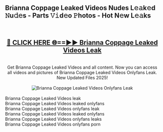 <h2>Brianna Coppage Leaked Videos Nudes L𝚎𝚊k𝚎d 𝙽u𝚍𝚎s - Parts 𝚅𝚒d𝚎o 𝙿hotos - Hot N𝚎w L𝚎𝚊ks</h2>
<br>
<div align="center">
<h2><a href="https://213.232.235.80/live/video.php?q=brianna-coppage-leaked-videos" rel="nofollow">🔴 CLICK HERE 🌐==►► Brianna Coppage Leaked Videos Leak</a></h2>
<br>
Get Brianna Coppage Leaked Videos and all content. Now you can access all videos and pictures of Brianna Coppage Leaked Videos Onlyfans Leak. New Updated Files 2025!
<br>
<br>
<a href="https://213.232.235.80/live/video.php?q=brianna-coppage-leaked-videos" rel="nofollow" data-target="animated-image.originalLink"><img src="https://i.imgur.com/1EjSzPs.png" alt="Brianna Coppage Leaked Videos Onlyfans Leak" style="max-width: 100%; display: inline-block;" data-target="animated-image.originalImage"></a>
</div>
<br>
Brianna Coppage Leaked Videos leak<br>
Brianna Coppage Leaked Videos leaked onlyfans<br>
Brianna Coppage Leaked Videos onlyfans leak<br>
Brianna Coppage Leaked Videos leaked onlyfans<br>
Brianna Coppage Leaked Videos onlyfans leaks<br>
Brianna Coppage Leaked Videos onlyfans porn
